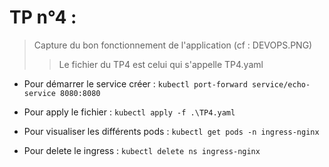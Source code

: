 # TP n°4 : 

> Capture du bon fonctionnement de l'application (cf : DEVOPS.PNG)
>>Le fichier du TP4 est celui qui s'appelle TP4.yaml

* Pour démarrer le service créer : 
```kubectl port-forward service/echo-service 8080:8080```

* Pour apply le fichier : 
```kubectl apply -f .\TP4.yaml```

* Pour visualiser les différents pods :
```kubectl get pods -n ingress-nginx```

* Pour delete le ingress : 
```kubectl delete ns ingress-nginx```



